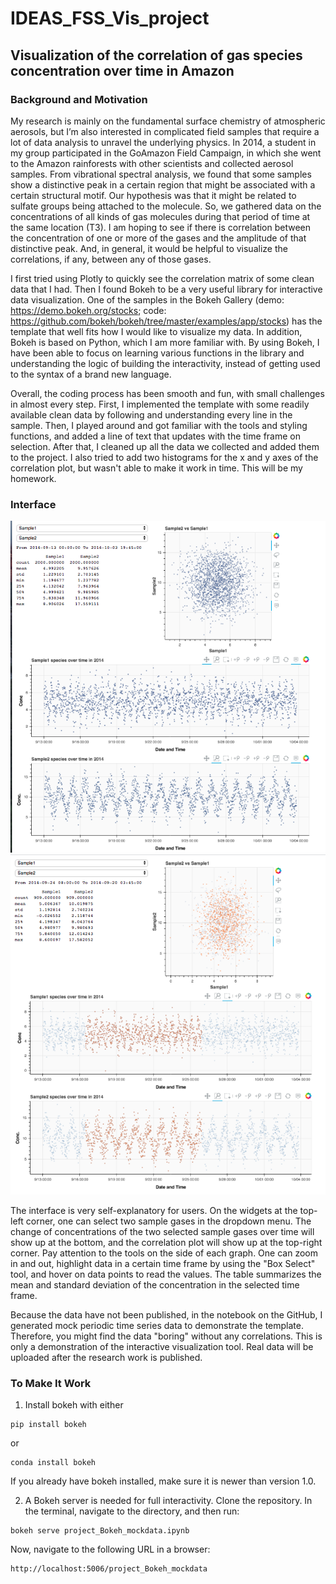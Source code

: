 # IDEAS_FSS_Vis_project
## Visualization of the correlation of gas species concentration over time in Amazon

### Background and Motivation 
My research is mainly on the fundamental surface chemistry of atmospheric aerosols, but I’m also interested in complicated field samples that require a lot of data analysis to unravel the underlying physics. In 2014, a student in my group participated in the GoAmazon Field Campaign, in which she went to the Amazon rainforests with other scientists and collected aerosol samples. From vibrational spectral analysis, we found that some samples show a distinctive peak in a certain region that might be associated with a certain structural motif. Our hypothesis was that it might be related to sulfate groups being attached to the molecule. So, we gathered data on the concentrations of all kinds of gas molecules during that period of time at the same location (T3). I am hoping to see if there is correlation between the concentration of one or more of the gases and the amplitude of that distinctive peak. And, in general, it would be helpful to visualize the correlations, if any, between any of those gases.

I first tried using Plotly to quickly see the correlation matrix of some clean data that I had. Then I found Bokeh to be a very useful library for interactive data visualization. One of the samples in the Bokeh Gallery (demo: https://demo.bokeh.org/stocks; code: https://github.com/bokeh/bokeh/tree/master/examples/app/stocks) has the template that well fits how I would like to visualize my data. In addition, Bokeh is based on Python, which I am more familiar with. By using Bokeh, I have been able to focus on learning various functions in the library and understanding the logic of building the interactivity, instead of getting used to the syntax of a brand new language.

Overall, the coding process has been smooth and fun, with small challenges in almost every step. First, I implemented the template with some readily available clean data by following and understanding every line in the sample. Then, I played around and got familiar with the tools and styling functions, and added a line of text that updates with the time frame on selection. After that, I cleaned up all the data we collected and added them to the project. I also tried to add two histograms for the x and y axes of the correlation plot, but wasn't able to make it work in time. This will be my homework.

### Interface
![This is a screenshot of the interface](Interface_demo.png)
![This is a screenshot of the interface](Interface_demo_selected.png)

The interface is very self-explanatory for users. On the widgets at the top-left corner, one can select two sample gases in the dropdown menu. The change of concentrations of the two selected sample gases over time will show up at the bottom, and the correlation plot will show up at the top-right corner. Pay attention to the tools on the side of each graph. One can zoom in and out, highlight data in a certain time frame by using the "Box Select" tool, and hover on data points to read the values. The table summarizes the mean and standard deviation of the concentration in the selected time frame. 

Because the data have not been published, in the notebook on the GitHub, I generated mock periodic time series data to demonstrate the template. Therefore, you might find the data "boring" without any correlations. This is only a demonstration of the interactive visualization tool. Real data will be uploaded after the research work is published.

### To Make It Work

1. Install bokeh with either 
```
pip install bokeh
```
or 
```
conda install bokeh
```
If you already have bokeh installed, make sure it is newer than version 1.0.

2. A Bokeh server is needed for full interactivity. Clone the repository. In the terminal, navigate to the directory, and then run:
```
bokeh serve project_Bokeh_mockdata.ipynb
```
Now, navigate to the following URL in a browser:
```
http://localhost:5006/project_Bokeh_mockdata
```

